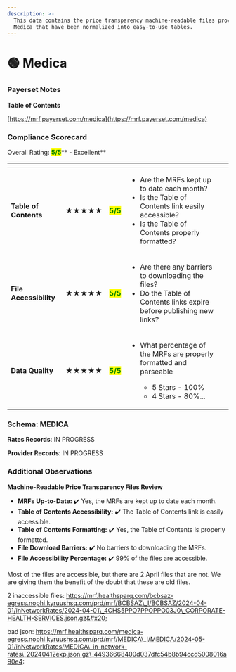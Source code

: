 ```yaml
---
description: >-
  This data contains the price transparency machine-readable files provided by
  Medica that have been normalized into easy-to-use tables.
---
```


# 🟢 Medica

### Payerset Notes

**Table of Contents**

[https://mrf.payerset.com/medica](https://mrf.payerset.com/medica)

### Compliance Scorecard

Overall Rating: <mark style="color:green;">**5/5**</mark>** - Excellent**

<table data-view="cards"><thead><tr><th></th><th></th><th></th><th></th><th data-hidden data-card-cover data-type="files"></th></tr></thead><tbody><tr><td><strong>Table of Contents</strong></td><td><strong>★★★★★</strong></td><td><mark style="color:green;"><strong>5/5</strong></mark></td><td><ul><li>Are the MRFs kept up to date each month? </li><li>Is the Table of Contents link easily accessible?</li><li>Is the Table of Contents properly formatted?</li></ul></td><td></td></tr><tr><td><strong>File Accessibility</strong></td><td><strong>★★★★★</strong></td><td><mark style="color:green;"><strong>5/5</strong></mark></td><td><ul><li>Are there any barriers to downloading the files?</li><li>Do the Table of Contents links expire before publishing new links?</li></ul></td><td></td></tr><tr><td><strong>Data Quality</strong></td><td><strong>★★★★★</strong></td><td><mark style="color:green;"><strong>5/5</strong></mark></td><td><ul><li><p>What percentage of the MRFs are properly formatted and parseable</p><ul><li>5 Stars - 100%</li><li>4 Stars - 80%...</li></ul></li></ul></td><td></td></tr></tbody></table>

### Schema: MEDICA

**Rates Records**: IN PROGRESS

**Provider Records**: IN PROGRESS

### Additional Observations

**Machine-Readable Price Transparency Files Review**

* **MRFs Up-to-Date:** ✔️ Yes, the MRFs are kept up to date each month.
* **Table of Contents Accessibility:** ✔️ The Table of Contents link is easily accessible.
* **Table of Contents Formatting:** ✔️ Yes, the Table of Contents is properly formatted.
* **File Download Barriers:** ✔️ No barriers to downloading the MRFs.
* **File Accessibility Percentage:** ✔️ 99% of the files are accessible.

Most of the files are accessible, but there are 2 April files that are not. We are giving them the benefit of the doubt that these are old files.

2 inaccessible files: https://mrf.healthsparq.com/bcbsaz-egress.nophi.kyruushsq.com/prd/mrf/BCBSAZ\_I/BCBSAZ/2024-04-01/inNetworkRates/2024-04-01\_4CHS5PPO7PPOPPO03J0\_CORPORATE-HEALTH-SERVICES.json.gz&#x20;

bad json: https://mrf.healthsparq.com/medica-egress.nophi.kyruushsq.com/prd/mrf/MEDICA\_I/MEDICA/2024-05-01/inNetworkRates/MEDICA\_in-network-rates\_20240412exp.json.gz\_44936668400d037dfc54b8b94ccd5008016a90e4:
